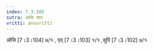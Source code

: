 ```yaml
---
index: 7.3.105
sutra: आङि चापः
vritti: anuvritti
---
```


ओसि [7।3।104] ७/१ , एत् [7।3।103] १/१ ,सुपि [7।3।102] ७/१ 